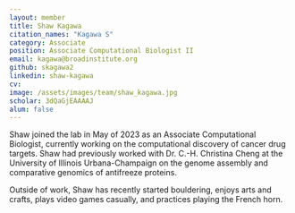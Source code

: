 ```yaml
---
layout: member
title: Shaw Kagawa
citation_names: "Kagawa S"
category: Associate
position: Associate Computational Biologist II
email: kagawa@broadinstitute.org
github: skagawa2
linkedin: shaw-kagawa
cv: 
image: /assets/images/team/shaw_kagawa.jpg
scholar: 3dQaGjEAAAAJ
alum: false
---
```


Shaw joined the lab in May of 2023 as an Associate Computational Biologist, currently working on the computational discovery of cancer drug targets. Shaw had previously worked with Dr. C.-H. Christina Cheng at the University of Illinois Urbana-Champaign on the genome assembly and comparative genomics of antifreeze proteins.

Outside of work, Shaw has recently started bouldering, enjoys arts and crafts, plays video games casually, and practices playing the French horn.
